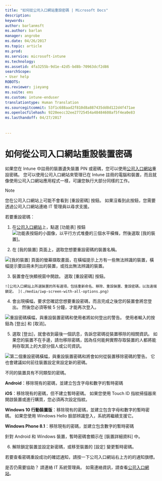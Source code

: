 ```yaml
---
title: "如何從公司入口網站重設密碼 | Microsoft Docs"
description: 
keywords: 
author: barlanmsft
ms.author: barlan
manager: angrobe
ms.date: 04/26/2017
ms.topic: article
ms.prod: 
ms.service: microsoft-intune
ms.technology: 
ms.assetid: 4fa3255b-9d1e-42d5-bd8b-70963dcf2d86
searchScope:
- User help
ROBOTS: 
ms.reviewer: jieyang
ms.suite: ems
ms.custom: intune-enduser
translationtype: Human Translation
ms.sourcegitcommit: 53f1c688aad2f810d8a887435dd8d122d4f471ae
ms.openlocfilehash: 9220eecc32ee27725454a48484608af5f4ea0e83
ms.lasthandoff: 04/27/2017


---
```


# <a name="how-to-reset-your-device-passcode-from-the-company-portal-website"></a>如何從公司入口網站重設裝置密碼

如果您在 Intune 中註冊的裝置遺失裝置 PIN 或密碼，您可以使用[公司入口網站](http://portal.manage.microsoft.com)重設密碼。 您可以使用公司入口網站來管理已在 Intune 註冊的電腦和裝置，而且就像使用公司入口網站應用程式一樣，可讓您執行大部分同樣的工作。

> [!NOTE]
> 您在公司入口網站上可能不會看到 [重設密碼] 按鈕。 如果沒看到此按鈕，您需要透過公司入口網站連絡 IT 管理員以尋求支援。

若要重設密碼：

1.    在[公司入口網站](http://portal.manage.microsoft.com)上，點選 [功能表] 按鈕![功能表按鈕的小圖像，以平行方式堆疊的三個水平橫條](/Intune/whats-new/media/CP_hamburger_menu.png)，然後選取 [我的裝置]。

2. 在 [我的裝置] 頁面上，選取您想要重設密碼的裝置名稱。

  ![[我的裝置] 頁面的螢幕擷取畫面，在橫幅提示上方有一些無法辨識的裝置，橫幅提示要註冊未列出的裝置，或找出無法辨識的裝置。](./media/macOS_enroll_002_tap_here_banner.png)

3.    裝置會在快顯視窗中開啟。 選取 [重設密碼] 按鈕。

    ![公司入口網站上所選裝置的所有選項，包括重新命名、移除、重設裝置、重設密碼，以及遠端鎖定。 ](./media/iwp-screen-with-all-options.png)

4.  會出現橫幅，要求您確認您想要重設密碼，而且完成之後您的裝置會將您登出。 然後您必須等候 5 分鐘，才能再次登入。

  ![重設密碼橫幅，與重設裝置密碼和使用者將如何登出的警告。 使用者輸入的按鈕為 [登出] 和 [取消]。](./media/iwp-reset-passcode-popup.png)

5.  選取 [登出]，就會收到最後一個訊息，告訴您密碼從裝置移除的相關資訊。 如果您的裝置不在手邊，請勿移除密碼，因為任何能夠實際存取裝置的人都將能夠存取其上的大部分個人或公司資訊。 

  ![第二個重設密碼橫幅，與重設裝置密碼和將會如何從裝置移除密碼的警告。 它也會建議如何前往裝置設定來設定新的密碼。](./media/iwp-reset-passcode-2nd-popup.png)

  不同的裝置具有不同類型的密碼。

  **Android**：移除現有的密碼，並建立包含字母和數字的暫時密碼

  **iOS**：移除現有的密碼，但不建立暫時密碼。 如果您使用 Touch ID 指紋掃描器來開啟裝置或進行購買，您必須再次設定指紋。

  **Windows 10 行動裝置版**：移除現有的密碼，並建立包含字母和數字的暫時密碼。 如果您使用 Windows Hello 臉部辨識登入，系統將繼續支援它。
    
  **Windows Phone 8.1**：移除現有的密碼，並建立包含數字的暫時密碼

  針對 Android 和 Windows 裝置，暫時密碼會顯示在 [裝置詳細資料] 中。 

6.  解除鎖定裝置並設定新密碼，或移至裝置的 [設定] 變更暫時密碼。

若要查看密碼重設成功的確認通知，請按一下公司入口網站右上方的的通知旗標。

是否仍需要協助？ 請連絡 IT 系統管理員。 如需連絡資訊，請查看[公司入口網站](http://portal.manage.microsoft.com)。

